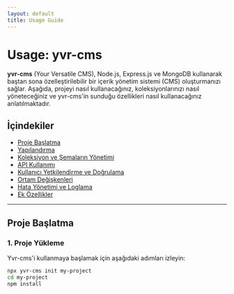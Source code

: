 ```yaml
---
layout: default
title: Usage Guide
---
```


# Usage: yvr-cms

**yvr-cms** (Your Versatile CMS), Node.js, Express.js ve MongoDB kullanarak baştan sona özelleştirilebilir bir içerik yönetim sistemi (CMS) oluşturmanızı sağlar. Aşağıda, projeyi nasıl kullanacağınız, koleksiyonlarınızı nasıl yöneteceğiniz ve yvr-cms'in sunduğu özellikleri nasıl kullanacağınız anlatılmaktadır.

## İçindekiler

- [Proje Başlatma](#proje-başlatma)
- [Yapılandırma](#yapılandırma)
- [Koleksiyon ve Şemaların Yönetimi](#koleksiyon-ve-şemaların-yonetimi)
- [API Kullanımı](#api-kullanımı)
- [Kullanıcı Yetkilendirme ve Doğrulama](#kullanıcı-yetkilendirme-ve-doğrulama)
- [Ortam Değişkenleri](#ortam-değişkenleri)
- [Hata Yönetimi ve Loglama](#hata-yonetimi-ve-loglama)
- [Ek Özellikler](#ek-ozellikler)
  
---

## Proje Başlatma

### 1. Proje Yükleme

Yvr-cms'i kullanmaya başlamak için aşağıdaki adımları izleyin:

```bash
npx yvr-cms init my-project
cd my-project
npm install